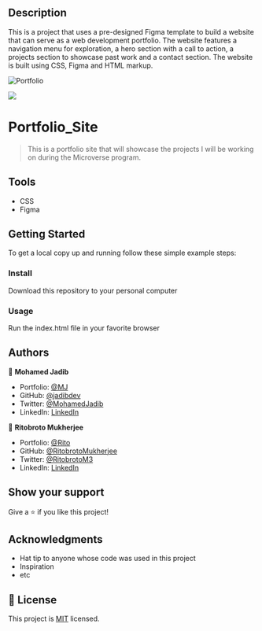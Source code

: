 ## Description
This is a project that uses a pre-designed Figma template to build a website that can serve as a web development portfolio. The website features a navigation menu for exploration, a hero section with a call to action, a projects section to showcase past work and a contact section. The website is built using CSS, Figma and HTML markup.

![Portfolio](https://user-images.githubusercontent.com/6723417/168104984-92065738-3f90-4360-8605-1c42593ec1f9.png)

![](https://img.shields.io/badge/Microverse-blueviolet)

# Portfolio_Site

> This is a portfolio site that will showcase the projects I will be working on during the Microverse program.

## Tools

- CSS
- Figma

## Getting Started

To get a local copy up and running follow these simple example steps:

### Install

Download this repository to your personal computer

### Usage

Run the index.html file in your favorite browser

## Authors

👤 **Mohamed Jadib**

- Portfolio: [@MJ](https://jadibdev.github.io/)
- GitHub: [@jadibdev](https://github.com/jadibdev)
- Twitter: [@MohamedJadib](https://twitter.com/MohamedJadib)
- LinkedIn: [LinkedIn](https://www.linkedin.com/in/mohamed-jadib-942a5041/)

👤 **Ritobroto Mukherjee**

- Portfolio: [@Rito](https://ritobrotomukherjee.github.io/Work-Portfolio/)
- GitHub: [@RitobrotoMukherjee](https://github.com/RitobrotoMukherjee)
- Twitter: [@RitobrotoM3](https://twitter.com/RitobrotoM3)
- LinkedIn: [LinkedIn](https://www.linkedin.com/in/ritobroto-mukherjee-519148ba/)

## Show your support

Give a ⭐️ if you like this project!

## Acknowledgments

- Hat tip to anyone whose code was used in this project
- Inspiration
- etc

## 📝 License

This project is [MIT](./MIT.md) licensed.

